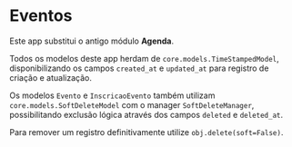 # Eventos

Este app substitui o antigo módulo **Agenda**.

Todos os modelos deste app herdam de `core.models.TimeStampedModel`,
disponibilizando os campos `created_at` e `updated_at` para registro de
criação e atualização.

Os modelos `Evento` e `InscricaoEvento` também utilizam
`core.models.SoftDeleteModel` com o manager `SoftDeleteManager`,
possibilitando exclusão lógica através dos campos `deleted` e
`deleted_at`.

Para remover um registro definitivamente utilize `obj.delete(soft=False)`.
